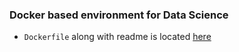 ### Docker based environment for Data Science

- `Dockerfile` along with readme is located [here](https://github.com/PacktPublishing/Production-Ready-Applied-Deep-Learning/tree/main/Chapter_2/dockerfiles/scipy-notebook)